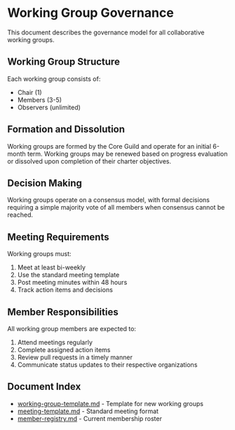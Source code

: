 # Working Group Governance

This document describes the governance model for all collaborative
working groups.

## Working Group Structure

Each working group consists of:

- Chair (1)
- Members (3-5)
- Observers (unlimited)

## Formation and Dissolution

Working groups are formed by the Core Guild and operate for an initial
6-month term. Working groups may be renewed based on progress evaluation
or dissolved upon completion of their charter objectives.

## Decision Making

Working groups operate on a consensus model, with formal decisions
requiring a simple majority vote of all members when consensus cannot
be reached.

## Meeting Requirements

Working groups must:

1. Meet at least bi-weekly
2. Use the standard meeting template
3. Post meeting minutes within 48 hours
4. Track action items and decisions

## Member Responsibilities

All working group members are expected to:

1. Attend meetings regularly
2. Complete assigned action items
3. Review pull requests in a timely manner
4. Communicate status updates to their respective organizations

## Document Index

- [working-group-template.md](./working-group-template.md) - Template for new working groups
- [meeting-template.md](./meeting-template.md) - Standard meeting format
- [member-registry.md](./member-registry.md) - Current membership roster
